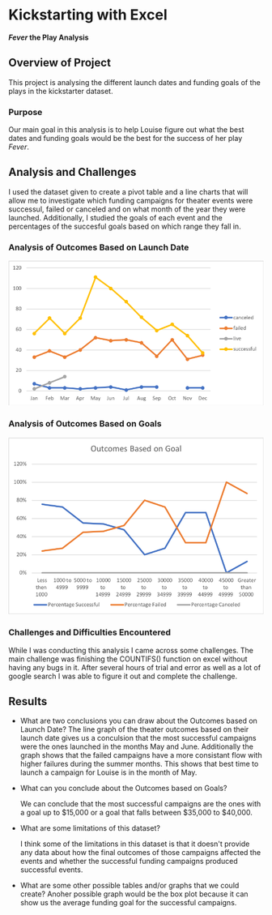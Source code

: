 # Kickstarting with Excel
**_Fever_ the Play Analysis**
## Overview of Project
This project is analysing the different launch dates and funding goals of the plays in the kickstarter dataset.
### Purpose
Our main goal in this analysis is to help Louise figure out what the best dates and funding goals would be the best for the success of her play *Fever*.
## Analysis and Challenges

I used the dataset given to create a pivot table and a line charts that will allow me to investigate which funding campaigns for theater events were successul, failed or canceled and on what month of the year they were launched. Additionally, I studied the goals of each event and the percentages of the succesful goals based on which range they fall in. 


### Analysis of Outcomes Based on Launch Date

![This is an image](https://github.com/Loulwa-Alkaisi/Kickstarter_Challenge/blob/558966c157701bcefbd1cf844572129692b4556b/assets/css/Theater%20Outcomes%20based%20on%20Launch%20Date.png)

### Analysis of Outcomes Based on Goals

![This is an image](https://github.com/Loulwa-Alkaisi/Kickstarter_Challenge/blob/0da563c2152c16928465c4220d500fdf984b984c/assets/css/Outcomes_vs_Goals.png)

### Challenges and Difficulties Encountered

While I was conducting this analysis I came across some challenges. The main challenge was finishing the COUNTIFS() function on excel without having any bugs in it. After several hours of trial and error as well as a lot of google search I was able to figure it out and complete the challenge. 

## Results

- What are two conclusions you can draw about the Outcomes based on Launch Date?
    The line graph of the theater outcomes based on their launch date gives us a conculsion that the most successful campaigns were the ones launched in the months May and June. Additionally the graph shows that the failed campaigns have a more consistant flow with higher failures during the summer months. This shows that best time to launch a campaign for Louise is in the month of May.

- What can you conclude about the Outcomes based on Goals?

    We can conclude that the most successful campaigns are the ones with a goal up to $15,000 or a goal that falls between $35,000 to $40,000.

- What are some limitations of this dataset?

    I think some of the limitations in this dataset is that it doesn't provide any data about how the final outcomes of those campaigns affected the events and whether the successful funding campaigns produced successful events. 

- What are some other possible tables and/or graphs that we could create?
    Anoher possible graph would be the box plot because it can show us the average funding goal for the successful campaigns. 
